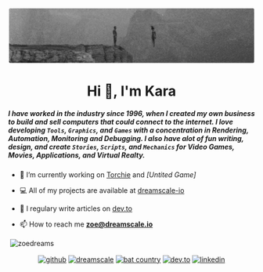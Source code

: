 <p><img align="center" src="https://github.com/ZoeDreams/zoedreams/blob/master/banner.png" alt=""/></p>

<h1 align="center">Hi 👋, I'm Kara</h1>

##### I have worked in the industry since 1996, when I created my own business to build and sell computers that could connect to the internet. I love developing `Tools`, `Graphics`, and `Games` with a concentration in Rendering, Automation, Monitoring and Debugging. I also have alot of fun writing, design, and create `Stories`, `Scripts`, and `Mechanics` for Video Games, Movies, Applications, and Virtual Realty. 

- 🔭 I’m currently working on [Torchie](https://github.com/dreamscale-io/torchie-shell) and *[Untited Game]*

- 💻 All of my projects are available at [dreamscale-io](https://github.com/dreamscale-io)

- 📝 I regulary write articles on [dev.to](https://dev.to/zoedreams)

- 📫 How to reach me **zoe@dreamscale.io**

<p>&nbsp;<img align="center" src="https://github-readme-stats.vercel.app/api?username=zoedreams&show_icons=true" alt="zoedreams" /></p>

<p align="center">
<a href="https://github.com/zoedreams" target="blank"><img align="center" src="https://cdn.jsdelivr.net/npm/simple-icons@3.0.1/icons/github.svg" alt="github" height="30" width="30" /></a>
  <a href="https://github.com/dreamscale-io" target="blank"><img align="center" src="https://cdn.jsdelivr.net/npm/simple-icons@3.0.1/icons/gitlab.svg" alt="dreamscale" height="30" width="30" /></a>
  <a href="https://www.youtube.com/user/BatCountryEnt" target="blank"><img align="center" src="https://cdn.jsdelivr.net/npm/simple-icons@3.0.1/icons/youtube.svg" alt="bat country" height="30" width="30" /></a>
  <a href="https://dev.to/zoedreams" target="blank"><img align="center" src="https://cdn.jsdelivr.net/npm/simple-icons@3.0.1/icons/dev-dot-to.svg" alt="dev.to" height="30" width="30" /></a>
<a href="https://www.linkedin.com/in/kara-marie-rawson-8ba5b5133/" target="blank"><img align="center" src="https://cdn.jsdelivr.net/npm/simple-icons@3.0.1/icons/linkedin.svg" alt="linkedin" height="30" width="30" /></a>
</p>
